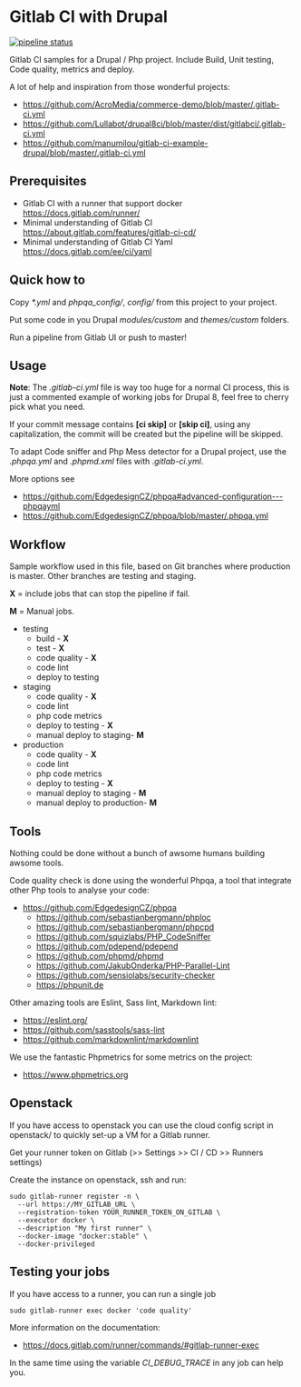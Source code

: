 # Gitlab CI with Drupal

[![pipeline status](https://gitlab.com/mog33/gitlab-ci-drupal/badges/master/pipeline.svg)](https://gitlab.com/mog33/gitlab-ci-drupal/commits/master)

Gitlab CI samples for a Drupal / Php project. Include Build, Unit testing, Code
quality, metrics and deploy.

A lot of help and inspiration from those wonderful projects:
* https://github.com/AcroMedia/commerce-demo/blob/master/.gitlab-ci.yml
* https://github.com/Lullabot/drupal8ci/blob/master/dist/gitlabci/.gitlab-ci.yml
* https://github.com/manumilou/gitlab-ci-example-drupal/blob/master/.gitlab-ci.yml

## Prerequisites

* Gitlab CI with a runner that support docker https://docs.gitlab.com/runner/
* Minimal understanding of Gitlab CI https://about.gitlab.com/features/gitlab-ci-cd/
* Minimal understanding of Gitlab CI Yaml https://docs.gitlab.com/ee/ci/yaml

## Quick how to

Copy _*.yml_ and _phpqa_config/_, _config/_ from this project to your project.

Put some code in you Drupal _modules/custom_ and _themes/custom_ folders.

Run a pipeline from Gitlab UI or push to master!

## Usage

**Note**: The _.gitlab-ci.yml_ file is way too huge for a normal CI process,
this is just a commented example of working jobs for Drupal 8, feel free to
cherry pick what you need.

If your commit message contains **[ci skip]** or **[skip ci]**, using any
capitalization, the commit will be created but the pipeline will be skipped.

To adapt Code sniffer and Php Mess detector for a Drupal project, use the
_.phpqa.yml_ and _.phpmd.xml_ files with _.gitlab-ci.yml_.

More options see
* https://github.com/EdgedesignCZ/phpqa#advanced-configuration---phpqayml
* https://github.com/EdgedesignCZ/phpqa/blob/master/.phpqa.yml

## Workflow

Sample workflow used in this file, based on Git branches where production is
master. Other branches are testing and staging.

  **X** = include jobs that can stop the pipeline if fail.

  **M** = Manual jobs.

* testing
  * build - **X**
  * test - **X**
  * code quality - **X**
  * code lint
  * deploy to testing
* staging
  * code quality - **X**
  * code lint
  * php code metrics
  * deploy to testing - **X**
  * manual deploy to staging- **M**
* production
  * code quality - **X**
  * code lint
  * php code metrics
  * deploy to testing - **X**
  * manual deploy to staging - **M**
  * manual deploy to production- **M**

## Tools

Nothing could be done without a bunch of awsome humans building awsome tools.

Code quality check is done using the wonderful Phpqa, a tool that integrate
other Php tools to analyse your code:
* https://github.com/EdgedesignCZ/phpqa
  * https://github.com/sebastianbergmann/phploc
  * https://github.com/sebastianbergmann/phpcpd
  * https://github.com/squizlabs/PHP_CodeSniffer
  * https://github.com/pdepend/pdepend
  * https://github.com/phpmd/phpmd
  * https://github.com/JakubOnderka/PHP-Parallel-Lint
  * https://github.com/sensiolabs/security-checker
  * https://phpunit.de

Other amazing tools are Eslint, Sass lint, Markdown lint:
* https://eslint.org/
* https://github.com/sasstools/sass-lint
* https://github.com/markdownlint/markdownlint

We use the fantastic Phpmetrics for some metrics on the project:
* https://www.phpmetrics.org

## Openstack

If you have access to openstack you can use the cloud config script in openstack/ to quickly set-up a VM for a Gitlab runner.

Get your runner token on Gitlab (>> Settings >> CI / CD >> Runners settings)

Create the instance on openstack, ssh and run:

    sudo gitlab-runner register -n \
      --url https://MY_GITLAB_URL \
      --registration-token YOUR_RUNNER_TOKEN_ON_GITLAB \
      --executor docker \
      --description "My first runner" \
      --docker-image "docker:stable" \
      --docker-privileged

## Testing your jobs

If you have access to a runner, you can run a single job

    sudo gitlab-runner exec docker 'code quality'

More information on the documentation:
* https://docs.gitlab.com/runner/commands/#gitlab-runner-exec

In the same time using the variable _CI_DEBUG_TRACE_ in any job can help you.
